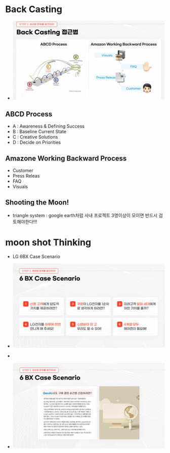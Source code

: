 # Back Casting
- ![alt text](image.png)
## ABCD Process
- A : Awareness & Defining Success
- B : Baseline Current State
- C : Creative Solutions
- D : Decide on Priorities

## Amazone Working Backward Process
- Customer
- Press Releas
- FAQ
- Visuals




## Shooting the Moon!
- triangle system : google earth처럼 사내 프로젝트 3명이상이 모이면 반드시 검토해야한다!!!



# moon shot Thinking 
- LG 6BX Case Scenario
- ![alt text](image-1.png)

- 


- ![alt text](image-2.png)






